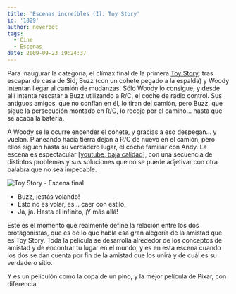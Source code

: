 ```yaml
---
title: 'Escenas increíbles (I): Toy Story'
id: '1829'
author: neverbot
tags:
  - Cine
  - Escenas
date: 2009-09-23 19:24:37
---
```


Para inaugurar la categoría, el  clímax final de la primera [Toy Story](http://en.wikipedia.org/wiki/Toy_Story): tras escapar de casa de Sid, Buzz (con un cohete pegado a la espalda) y Woody intentan llegar al camión de mudanzas. Sólo Woody lo consigue, y desde allí intenta rescatar a Buzz utilizando a R/C, el coche de radio control. Sus antiguos amigos, que no confían en él, lo tiran del camión, pero Buzz, que sigue la persecución montado en R/C, lo recoje por el camino... hasta que se acaba la batería.

A Woody se le ocurre encender el cohete, y gracias a eso despegan... y vuelan. Planeando hacia tierra dejan a R/C de nuevo en el camión, pero ellos siguen hasta su verdadero lugar, el coche familiar con Andy. La escena es espectacular \[[youtube, baja calidad](http://www.youtube.com/watch?v=UZXOTmLCwws)\], con una secuencia de distintos problemas y sus soluciones que no se puede  adjetivar con otra palabra que no sea impecable.

![Toy Story - Escena final](./Toy-Story-Escena-final.png "Toy Story - Escena final")

*   Buzz, ¡estás volando!
*   Esto no es volar, es... caer con estilo.
*   Ja, ja. Hasta el infinito, ¡Y más allá!

Este es el momento que realmente define la relación entre los dos protagonistas, que es de lo que habla esa gran alegoría de la amistad que es Toy Story. Toda la película se desarrolla alrededor de los conceptos de amistad y de encontrar tu lugar en el mundo, y es en esta escena cuando los dos se dan cuenta por fin de la amistad que los unirá y de cuál es su verdadero sitio.

Y es un peliculón como la copa de un pino, y la mejor película de Pixar, con diferencia.